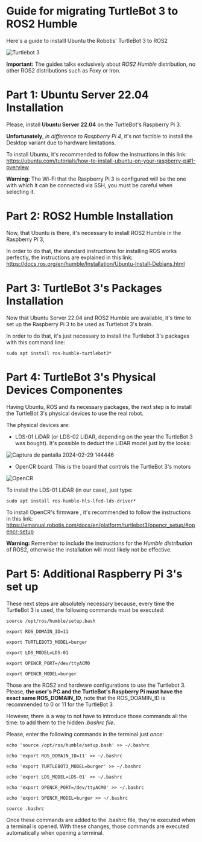 # Guide for migrating TurtleBot 3 to ROS2 Humble

Here's a guide to installl Ubuntu the Robotis' TurtleBot 3 to ROS2

![Turtlebot 3](https://github.com/RAS-UAO/turtlebot3/assets/98227139/0b90fbb5-28ae-497b-bc9f-ac5e382137af)

**Important:** The guides talks exclusively about *ROS2 Humble* distribution, no other ROS2 distributions such as Foxy or Iron.

# Part 1: Ubuntu Server 22.04 Installation

Please, install **Ubuntu Server 22.04** on the TurtleBot's Raspberry Pi 3.

**Unfortunately**, *in difference to Raspberry Pi 4*,  it's not factible to install the Desktop variant due to hardware limitations.

To install Ubuntu, it's recommended to follow the instructions in this link: https://ubuntu.com/tutorials/how-to-install-ubuntu-on-your-raspberry-pi#1-overview

**Warning:** The Wi-Fi that the Raspberry Pi 3 is configured will be the one with which it can be connected via SSH, you must be careful when selecting it.

# Part 2: ROS2 Humble Installation

Now, that Ubuntu is there, it's necessary to install ROS2 Humble in the Raspberry Pi 3,

In order to do that, the standard instructions for installing ROS works perfectly, the instructions are explained in this link: https://docs.ros.org/en/humble/Installation/Ubuntu-Install-Debians.html

# Part 3: TurtleBot 3's Packages Installation

Now that Ubuntu Server 22.04 and ROS2 Humble are available, it's time to set up the Raspberry Pi 3 to be used as Turtlebot 3's brain.

In order to do that, it's just necessary to install the Turtlebot 3's packages with this command line:

    sudo apt install ros-humble-turtlebot3*

# Part 4: TurtleBot 3's Physical Devices Componentes

Having Ubuntu, ROS and its necessary packages, the next step is to install the TurtleBot 3's physical devices to use the real robot.

The physical devices are:

 - LDS-01 LiDAR (or LDS-02 LiDAR, depending on the year the TurtleBot 3 was bought). It's possible to deduct the LiDAR model just by the looks:

![Captura de pantalla 2024-02-29 144446](https://github.com/RAS-UAO/turtlebot3/assets/98227139/9a7f1e50-21eb-4b69-9e53-1743a20bd5b8)

 
 - OpenCR board. This is the board that controls the TurtleBot 3's motors

![OpenCR](https://github.com/RAS-UAO/turtlebot3/assets/98227139/54392209-2545-4e75-b491-be876f82db5b)


To install the LDS-01 LiDAR (in our case), just type:

    sudo apt install ros-humble-hls-lfcd-lds-driver*

To install OpenCR's  firmware , it's recommended to follow the instructions in this link: 
https://emanual.robotis.com/docs/en/platform/turtlebot3/opencr_setup/#opencr-setup

**Warning:** Remember to include the instructions for the *Humble distribution* of ROS2, otherwise the installation will most likely not be effective.

# Part 5: Additional Raspberry Pi 3's set up

These next steps are absolutely necessary because, every time the TurtleBot 3 is used, the following commands must be executed:

    source /opt/ros/humble/setup.bash

    export ROS_DOMAIN_ID=11

    export TURTLEBOT3_MODEL=burger

    export LDS_MODEL=LDS-01

    export OPENCR_PORT=/dev/ttyACM0

    export OPENCR_MODEL=burger

Those are the ROS2 and hardware configurations to use the Turtlebot 3. Please, **the user's PC and the TurtleBot's Raspberry Pi must have the exact same ROS_DOMAIN_ID**, note that the ROS_DOAMIN_ID is recommended to 0 or 11 for the TurtleBot 3

However, there is a way to not have to introduce those commands all the time: to add them to the hidden *.bashrc file*. 

Please, enter the following commands in the terminal just *once*:

    echo 'source /opt/ros/humble/setup.bash' >> ~/.bashrc

    echo 'export ROS_DOMAIN_ID=11' >> ~/.bashrc

    echo 'export TURTLEBOT3_MODEL=burger' >> ~/.bashrc

    echo 'export LDS_MODEL=LDS-01' >> ~/.bashrc

    echo 'export OPENCR_PORT=/dev/ttyACM0' >> ~/.bashrc

    echo 'export OPENCR_MODEL=burger >> ~/.bashrc

    source .bashrc

Once these commands are added to the .bashrc file, they're executed when a terminal is opened. With these changes, those commands are executed automatically when opening a terminal.
